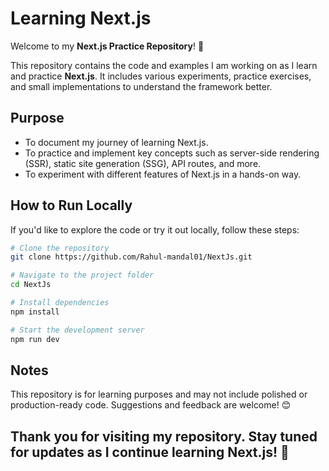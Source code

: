 # Learning Next.js

Welcome to my **Next.js Practice Repository**! 🎉  

This repository contains the code and examples I am working on as I learn and practice **Next.js**. It includes various experiments, practice exercises, and small implementations to understand the framework better.  

## Purpose
- To document my journey of learning Next.js.
- To practice and implement key concepts such as server-side rendering (SSR), static site generation (SSG), API routes, and more.
- To experiment with different features of Next.js in a hands-on way.

## How to Run Locally  
If you'd like to explore the code or try it out locally, follow these steps:  

```bash
# Clone the repository
git clone https://github.com/Rahul-mandal01/NextJs.git

# Navigate to the project folder
cd NextJs

# Install dependencies
npm install

# Start the development server
npm run dev
```

## Notes
This repository is for learning purposes and may not include polished or production-ready code.
Suggestions and feedback are welcome! 😊

## Thank you for visiting my repository. Stay tuned for updates as I continue learning Next.js! 🚀
